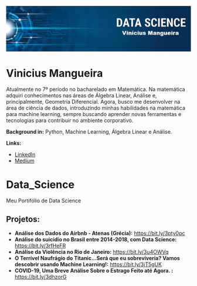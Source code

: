 <p align="center">
  <img src="banner.png" >
</p>

# Vinicius Mangueira

Atualmente no 7º período no bacharelado em Matemática. Na matemática adquiri conhecimentos nas áreas de Álgebra Linear, Análise e, principalmente, Geometria Diferencial. Agora, busco me desenvolver na área de ciência de dados, introduzindo minhas habilidades na matemática para machine learning, sempre buscando aprender novas ferramentas e tecnologias para contribuir no ambiente corporativo. 

**Background in:** Python, Machine Learning, Álgebra Linear e  Análise.

**Links:**
* [LinkedIn](https://www.linkedin.com/in/vinícius-mangueira-a94aa5204/)
* [Medium](https://medium.com/@viniciusrfm)


# Data_Science
Meu Portifólio de Data Science

## Projetos:

* **Análise dos Dados do Airbnb - Atenas (Grécia):** https://bit.ly/3pty0pc
* **Análise do suicídio no Brasil entre 2014-2018, com Data Science:** https://bit.ly/3rfHeFR
* **Análise da Violência no Rio de Janeiro:** https://bit.ly/3u4OWVq
* **O Terrível Naufrágio do Titanic...Será que eu sobreviveria? Vamos descobrir usando Machine Learning!:** https://bit.ly/3jT5gUK
* **COVID-19, Uma Breve Análise Sobre o Estrago Feito até Agora. :** https://bit.ly/3dhzorG
